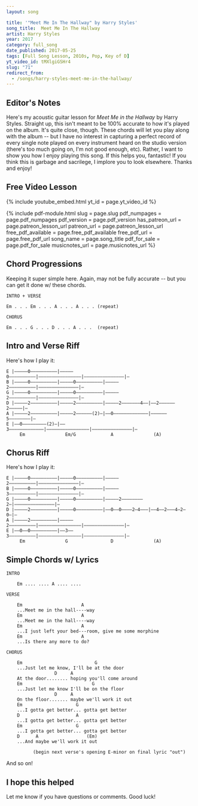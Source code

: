 ```yaml
---
layout: song

title: '"Meet Me In The Hallway" by Harry Styles'
song_title:  Meet Me In The Hallway
artist: Harry Styles
year: 2017
category: full_song
date_published: 2017-05-25
tags: [Full Song Lesson, 2010s, Pop, Key of D]
yt_video_id: tMXlgiGSHr4
slug: "71"
redirect_from:
  - /songs/harry-styles-meet-me-in-the-hallway/
---
```


## Editor's Notes

Here's my acoustic guitar lesson for _Meet Me in the Hallway_ by Harry Styles. Straight up, this isn't meant to be 100% accurate to how it's played on the album. It's quite close, though. These chords will let you play along with the album -- but I have no interest in capturing a perfect record of every single note played on every instrument heard on the studio version (there's too much going on, I'm not good enough, etc). Rather, I want to show you how I enjoy playing this song. If this helps you, fantastic! If you think this is garbage and sacrilege, I implore you to look elsewhere. Thanks and enjoy!

## Free Video Lesson

{% include youtube_embed.html yt_id = page.yt_video_id %}




{% include pdf-module.html slug = page.slug pdf_numpages = page.pdf_numpages pdf_version = page.pdf_version has_patreon_url = page.patreon_lesson_url patreon_url = page.patreon_lesson_url free_pdf_available = page.free_pdf_available free_pdf_url = page.free_pdf_url song_name = page.song_title pdf_for_sale = page.pdf_for_sale musicnotes_url = page.musicnotes_url %}







## Chord Progressions

Keeping it super simple here. Again, may not be fully accurate -- but you can get it done w/ these chords.

    INTRO + VERSE

    Em . . . Em . . . A . . . A . . . (repeat)

    CHORUS

    Em . . . G . . . D . . . A . . .  (repeat)


## Intro and Verse Riff

Here's how I play it:

    E |–––––0––––––––––|–––––0––––––––––|––––––––––––––––|–––––––––––––––|–
    B |–––––0––––––––––|–––––0––––––––––|–––––2––––––––––|–––––––––––––––|–
    G |–––––0––––––––––|–––––0––––––––––|–––––2––––––––––|–––––––––––––––|–
    D |–––––2––––––––––|–––––2––––––––––|–––––2–––––––4––|––2––––––2–––––|–
    A |–––––2––––––––––|–––––2––––––(2)–|––0–––––––––––––|––––––5––––––––|–
    E |––0–––––––––(2)–|––3–––––––––––––|––––––––––––––––|–––––––––––––––|–
         Em               Em/G             A               (A)

## Chorus Riff

Here's how I play it:

    E |–––––0––––––––––|–––––0––––––––––|–––––2––––––––––|–––––––––––––––|–
    B |–––––0––––––––––|–––––0––––––––––|–––––3––––––––––|–––––––––––––––|–
    G |–––––0––––––––––|–––––0––––––––––|–––––2––––––––2–|–––––––––––––––|–
    D |–––––2––––––––––|–––––0––––––––––|––0––0––––2–4–––|––4––2–––4–2–0–|–
    A |–––––2––––––––––|–––––2––––––––––|––––––––––––––––|–––––––––––––––|–
    E |––0––0––––––––––|––3––3––––––––––|––––––––––––––––|–––––––––––––––|–
         Em               G                D               (A)

## Simple Chords w/ Lyrics

    INTRO

        Em .... .... A .... ....

    VERSE

        Em                      A
        ...Meet me in the hall----way
        Em                      A
        ...Meet me in the hall----way
        Em                      A
        ...I just left your bed---room, give me some morphine
        Em                      A
        ...Is there any more to do?

    CHORUS

        Em                           G
        ...Just let me know, I'll be at the door
                      D     A
        At the door........ hoping you'll come around
        Em                          G
        ...Just let me know I'll be on the floor
                      D     A
        On the floor....... maybe we'll work it out
        Em                    G
        ...I gotta get better... gotta get better
        D                     A
        ...I gotta get better... gotta get better
        Em                    G
        ...I gotta get better... gotta get better
        D      A                  (Em)
        ...And maybe we'll work it out

              (begin next verse's opening E-minor on final lyric "out")

And so on!

## I hope this helped

Let me know if you have questions or comments. Good luck!
